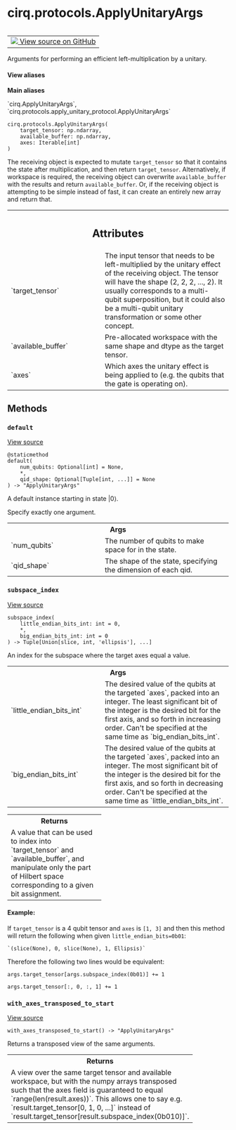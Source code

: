 <div itemscope itemtype="http://developers.google.com/ReferenceObject">
<meta itemprop="name" content="cirq.protocols.ApplyUnitaryArgs" />
<meta itemprop="path" content="Stable" />
<meta itemprop="property" content="__init__"/>
<meta itemprop="property" content="default"/>
<meta itemprop="property" content="subspace_index"/>
<meta itemprop="property" content="with_axes_transposed_to_start"/>
</div>

# cirq.protocols.ApplyUnitaryArgs

<!-- Insert buttons and diff -->

<table class="tfo-notebook-buttons tfo-api" align="left">

<td>
  <a target="_blank" href="https://github.com/quantumlib/cirq/tree/master/cirq/protocols/apply_unitary_protocol.py">
    <img src="https://www.tensorflow.org/images/GitHub-Mark-32px.png" />
    View source on GitHub
  </a>
</td>
</table>



Arguments for performing an efficient left-multiplication by a unitary.

<section class="expandable">
  <h4 class="showalways">View aliases</h4>
  <p>
<b>Main aliases</b>
<p>`cirq.ApplyUnitaryArgs`, `cirq.protocols.apply_unitary_protocol.ApplyUnitaryArgs`</p>
</p>
</section>

<pre class="devsite-click-to-copy prettyprint lang-py tfo-signature-link">
<code>cirq.protocols.ApplyUnitaryArgs(
    target_tensor: np.ndarray,
    available_buffer: np.ndarray,
    axes: Iterable[int]
)
</code></pre>



<!-- Placeholder for "Used in" -->

The receiving object is expected to mutate `target_tensor` so that it
contains the state after multiplication, and then return `target_tensor`.
Alternatively, if workspace is required, the receiving object can overwrite
`available_buffer` with the results and return `available_buffer`. Or, if
the receiving object is attempting to be simple instead of fast, it can
create an entirely new array and return that.



<!-- Tabular view -->
 <table class="responsive fixed orange">
<colgroup><col width="214px"><col></colgroup>
<tr><th colspan="2"><h2 class="add-link">Attributes</h2></th></tr>

<tr>
<td>
`target_tensor`
</td>
<td>
The input tensor that needs to be left-multiplied by
the unitary effect of the receiving object. The tensor will
have the shape (2, 2, 2, ..., 2). It usually corresponds to
a multi-qubit superposition, but it could also be a multi-qubit
unitary transformation or some other concept.
</td>
</tr><tr>
<td>
`available_buffer`
</td>
<td>
Pre-allocated workspace with the same shape and
dtype as the target tensor.
</td>
</tr><tr>
<td>
`axes`
</td>
<td>
Which axes the unitary effect is being applied to (e.g. the
qubits that the gate is operating on).
</td>
</tr>
</table>



## Methods

<h3 id="default"><code>default</code></h3>

<a target="_blank" href="https://github.com/quantumlib/cirq/tree/master/cirq/protocols/apply_unitary_protocol.py">View source</a>

<pre class="devsite-click-to-copy prettyprint lang-py tfo-signature-link">
<code>@staticmethod</code>
<code>default(
    num_qubits: Optional[int] = None,
    *,
    qid_shape: Optional[Tuple[int, ...]] = None
) -> "ApplyUnitaryArgs"
</code></pre>

A default instance starting in state |0⟩.

Specify exactly one argument.

<!-- Tabular view -->
 <table class="responsive fixed orange">
<colgroup><col width="214px"><col></colgroup>
<tr><th colspan="2">Args</th></tr>

<tr>
<td>
`num_qubits`
</td>
<td>
The number of qubits to make space for in the state.
</td>
</tr><tr>
<td>
`qid_shape`
</td>
<td>
The shape of the state, specifying the dimension of each
qid.
</td>
</tr>
</table>



<h3 id="subspace_index"><code>subspace_index</code></h3>

<a target="_blank" href="https://github.com/quantumlib/cirq/tree/master/cirq/protocols/apply_unitary_protocol.py">View source</a>

<pre class="devsite-click-to-copy prettyprint lang-py tfo-signature-link">
<code>subspace_index(
    little_endian_bits_int: int = 0,
    *,
    big_endian_bits_int: int = 0
) -> Tuple[Union[slice, int, 'ellipsis'], ...]
</code></pre>

An index for the subspace where the target axes equal a value.


<!-- Tabular view -->
 <table class="responsive fixed orange">
<colgroup><col width="214px"><col></colgroup>
<tr><th colspan="2">Args</th></tr>

<tr>
<td>
`little_endian_bits_int`
</td>
<td>
The desired value of the qubits at the
targeted `axes`, packed into an integer. The least significant
bit of the integer is the desired bit for the first axis, and
so forth in increasing order. Can't be specified at the same
time as `big_endian_bits_int`.
</td>
</tr><tr>
<td>
`big_endian_bits_int`
</td>
<td>
The desired value of the qubits at the
targeted `axes`, packed into an integer. The most significant
bit of the integer is the desired bit for the first axis, and
so forth in decreasing order. Can't be specified at the same
time as `little_endian_bits_int`.
</td>
</tr>
</table>



<!-- Tabular view -->
 <table class="responsive fixed orange">
<colgroup><col width="214px"><col></colgroup>
<tr><th colspan="2">Returns</th></tr>
<tr class="alt">
<td colspan="2">
A value that can be used to index into `target_tensor` and
`available_buffer`, and manipulate only the part of Hilbert space
corresponding to a given bit assignment.
</td>
</tr>

</table>



#### Example:

If `target_tensor` is a 4 qubit tensor and `axes` is `[1, 3]` and
then this method will return the following when given
`little_endian_bits=0b01`:

    `(slice(None), 0, slice(None), 1, Ellipsis)`

Therefore the following two lines would be equivalent:

    args.target_tensor[args.subspace_index(0b01)] += 1

    args.target_tensor[:, 0, :, 1] += 1


<h3 id="with_axes_transposed_to_start"><code>with_axes_transposed_to_start</code></h3>

<a target="_blank" href="https://github.com/quantumlib/cirq/tree/master/cirq/protocols/apply_unitary_protocol.py">View source</a>

<pre class="devsite-click-to-copy prettyprint lang-py tfo-signature-link">
<code>with_axes_transposed_to_start() -> "ApplyUnitaryArgs"
</code></pre>

Returns a transposed view of the same arguments.


<!-- Tabular view -->
 <table class="responsive fixed orange">
<colgroup><col width="214px"><col></colgroup>
<tr><th colspan="2">Returns</th></tr>
<tr class="alt">
<td colspan="2">
A view over the same target tensor and available workspace, but
with the numpy arrays transposed such that the axes field is
guaranteed to equal `range(len(result.axes))`. This allows one to
say e.g. `result.target_tensor[0, 1, 0, ...]` instead of
`result.target_tensor[result.subspace_index(0b010)]`.
</td>
</tr>

</table>





